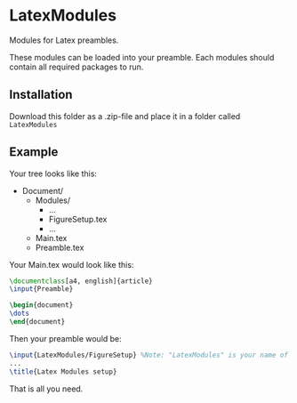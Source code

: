 LatexModules
============

Modules for Latex preambles.

These modules can be loaded into your preamble.
Each modules should contain all required packages to run.

Installation
------------
Download this folder as a .zip-file and place it in a folder called ```LatexModules```


Example
-------
Your tree looks like this:

+ Document/
	+ Modules/
		- ...
		- FigureSetup.tex
		- ...
	- Main.tex
	- Preamble.tex

Your Main.tex would look like this:

```latex
\documentclass[a4, english]{article}
\input{Preamble}

\begin{document}
\dots
\end{document}
```

Then your preamble would be:

```latex
\input{LatexModules/FigureSetup} %Note: "LatexModules" is your name of the directory
...
\title{Latex Modules setup}
```

That is all you need.
